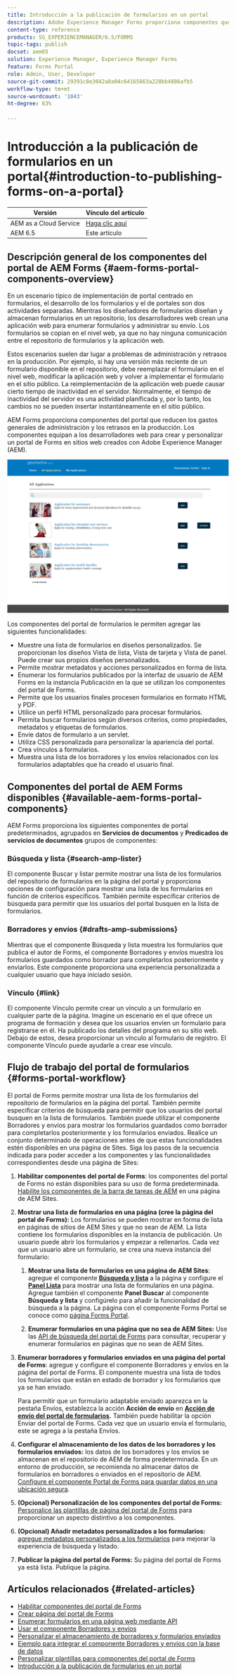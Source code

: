 ```yaml
---
title: Introducción a la publicación de formularios en un portal
description: Adobe Experience Manager Forms proporciona componentes que puede utilizar para crear su portal de Forms. Este artículo le presenta los componentes disponibles del portal de Forms.
content-type: reference
products: SG_EXPERIENCEMANAGER/6.5/FORMS
topic-tags: publish
docset: aem65
solution: Experience Manager, Experience Manager Forms
feature: Forms Portal
role: Admin, User, Developer
source-git-commit: 29391c8e3042a8a04c64165663a228bb4886afb5
workflow-type: tm+mt
source-wordcount: '1043'
ht-degree: 63%

---
```


# Introducción a la publicación de formularios en un portal{#introduction-to-publishing-forms-on-a-portal}

| Versión | Vínculo del artículo |
| -------- | ---------------------------- |
| AEM as a Cloud Service | [Haga clic aquí](https://experienceleague.adobe.com/docs/experience-manager-cloud-service/content/forms/adaptive-forms-authoring/authoring-adaptive-forms-foundation-components/configure-forms-portal.html?lang=es) |
| AEM 6.5 | Este artículo |


## Descripción general de los componentes del portal de AEM Forms {#aem-forms-portal-components-overview}

En un escenario típico de implementación de portal centrado en formularios, el desarrollo de los formularios y el de portales son dos actividades separadas. Mientras los diseñadores de formularios diseñan y almacenan formularios en un repositorio, los desarrolladores web crean una aplicación web para enumerar formularios y administrar su envío. Los formularios se copian en el nivel web, ya que no hay ninguna comunicación entre el repositorio de formularios y la aplicación web.

Estos escenarios suelen dar lugar a problemas de administración y retrasos en la producción. Por ejemplo, si hay una versión más reciente de un formulario disponible en el repositorio, debe reemplazar el formulario en el nivel web, modificar la aplicación web y volver a implementar el formulario en el sitio público. La reimplementación de la aplicación web puede causar cierto tiempo de inactividad en el servidor. Normalmente, el tiempo de inactividad del servidor es una actividad planificada y, por lo tanto, los cambios no se pueden insertar instantáneamente en el sitio público.

AEM Forms proporciona componentes del portal que reducen los gastos generales de administración y los retrasos en la producción. Los componentes equipan a los desarrolladores web para crear y personalizar un portal de Forms en sitios web creados con Adobe Experience Manager (AEM).

![Portal de AEM Forms](assets/aem-forms-portal.png)

Los componentes del portal de formularios le permiten agregar las siguientes funcionalidades:

* Muestre una lista de formularios en diseños personalizados. Se proporcionan los diseños Vista de lista, Vista de tarjeta y Vista de panel. Puede crear sus propios diseños personalizados.
* Permite mostrar metadatos y acciones personalizados en forma de lista.
* Enumerar los formularios publicados por la interfaz de usuario de AEM Forms en la instancia Publicación en la que se utilizan los componentes del portal de Forms.
* Permite que los usuarios finales procesen formularios en formato HTML y PDF.
* Utilice un perfil HTML personalizado para procesar formularios.
* Permita buscar formularios según diversos criterios, como propiedades, metadatos y etiquetas de formularios.
* Envíe datos de formulario a un servlet.
* Utiliza CSS personalizada para personalizar la apariencia del portal.
* Crea vínculos a formularios.
* Muestra una lista de los borradores y los envíos relacionados con los formularios adaptables que ha creado el usuario final.

## Componentes del portal de AEM Forms disponibles {#available-aem-forms-portal-components}

AEM Forms proporciona los siguientes componentes de portal predeterminados, agrupados en **Servicios de documentos** y **Predicados de servicios de documentos** grupos de componentes:

### Búsqueda y lista {#search-amp-lister}

El componente Buscar y listar permite mostrar una lista de los formularios del repositorio de formularios en la página del portal y proporciona opciones de configuración para mostrar una lista de los formularios en función de criterios específicos. También permite especificar criterios de búsqueda para permitir que los usuarios del portal busquen en la lista de formularios.

### Borradores y envíos {#drafts-amp-submissions}

Mientras que el componente Búsqueda y lista muestra los formularios que publica el autor de Forms, el componente Borradores y envíos muestra los formularios guardados como borrador para completarlos posteriormente y enviarlos. Este componente proporciona una experiencia personalizada a cualquier usuario que haya iniciado sesión.

### Vínculo {#link}

El componente Vínculo permite crear un vínculo a un formulario en cualquier parte de la página. Imagine un escenario en el que ofrece un programa de formación y desea que los usuarios envíen un formulario para registrarse en él. Ha publicado los detalles del programa en su sitio web. Debajo de estos, desea proporcionar un vínculo al formulario de registro. El componente Vínculo puede ayudarle a crear ese vínculo.

## Flujo de trabajo del portal de formularios {#forms-portal-workflow}

El portal de Forms permite mostrar una lista de los formularios del repositorio de formularios en la página del portal. También permite especificar criterios de búsqueda para permitir que los usuarios del portal busquen en la lista de formularios. También puede utilizar el componente Borradores y envíos para mostrar los formularios guardados como borrador para completarlos posteriormente y los formularios enviados. Realice un conjunto determinado de operaciones antes de que estas funcionalidades estén disponibles en una página de Sites. Siga los pasos de la secuencia indicada para poder acceder a los componentes y las funcionalidades correspondientes desde una página de Sites:

1. **Habilitar componentes del portal de Forms**: los componentes del portal de Forms no están disponibles para su uso de forma predeterminada. [Habilite los componentes de la barra de tareas de AEM](/help/forms/using/enabling-forms-portal-components.md) en una página de AEM Sites.
1. **Mostrar una lista de formularios en una página (cree la página del portal de Forms):** Los formularios se pueden mostrar en forma de lista en páginas de sitios de AEM Sites y que no sean de AEM. La lista contiene los formularios disponibles en la instancia de publicación. Un usuario puede abrir los formularios y empezar a rellenarlos. Cada vez que un usuario abre un formulario, se crea una nueva instancia del formulario:

   1. **Mostrar una lista de formularios en una página de AEM Sites**: agregue el componente **[Búsqueda y lista](../../forms/using/creating-form-portal-page.md)** a la página y configure el **[Panel Lista](../../forms/using/creating-form-portal-page.md#p-list-pane-p)** para mostrar una lista de formularios en una página. Agregue también el componente **Panel Buscar** al componente **Búsqueda y lista** y configúrelo para añadir la funcionalidad de búsqueda a la página. La página con el componente Forms Portal se conoce como [página Forms Portal](../../forms/using/creating-form-portal-page.md).

   1. **Enumerar formularios en una página que no sea de AEM Sites:** Use las [API de búsqueda del portal de Forms](/help/forms/using/listing-forms-webpage-using-apis.md) para consultar, recuperar y enumerar formularios en páginas que no sean de AEM Sites.

1. **Enumerar borradores y formularios enviados en una página del portal de Forms**: agregue y configure el componente Borradores y envíos en la página del portal de Forms. El componente muestra una lista de todos los formularios que están en estado de borrador y los formularios que ya se han enviado.

   Para permitir que un formulario adaptable enviado aparezca en la pestaña Envíos, establezca la acción **Acción de envío** en **[Acción de envío del portal de formularios](configuring-submit-actions.md).** También puede habilitar la opción Enviar del portal de Forms. Cada vez que un usuario envía el formulario, este se agrega a la pestaña Envíos.

1. **Configurar el almacenamiento de los datos de los borradores y los formularios enviados:** los datos de los borradores y los envíos se almacenan en el repositorio de AEM de forma predeterminada. En un entorno de producción, se recomienda no almacenar datos de formularios en borradores o enviados en el repositorio de AEM. [Configure el componente Portal de Forms para guardar datos en una ubicación segura](../../forms/using/draft-submission-component.md#customizing-the-storage).
1. **(Opcional) Personalización de los componentes del portal de Forms:** [Personalice las plantillas de página del portal de Forms](../../forms/using/customizing-templates-forms-portal-components.md) para proporcionar un aspecto distintivo a los componentes.
1. **(Opcional) Añadir metadatos personalizados a los formularios:** [agregue metadatos personalizados a los formularios](../../forms/using/customizing-templates-forms-portal-components.md) para mejorar la experiencia de búsqueda y listado.
1. **Publicar la página del portal de Forms:** Su página del portal de Forms ya está lista. Publique la página.

## Artículos relacionados {#related-articles}

* [Habilitar componentes del portal de Forms](/help/forms/using/enabling-forms-portal-components.md)
* [Crear página del portal de Forms](../../forms/using/creating-form-portal-page.md)
* [Enumerar formularios en una página web mediante API](/help/forms/using/listing-forms-webpage-using-apis.md)
* [Usar el componente Borradores y envíos](../../forms/using/draft-submission-component.md)
* [Personalizar el almacenamiento de borradores y formularios enviados](../../forms/using/draft-submission-component.md#customizing-the-storage)
* [Ejemplo para integrar el componente Borradores y envíos con la base de datos](integrate-draft-submission-database.md)
* [Personalizar plantillas para componentes del portal de Forms](../../forms/using/customizing-templates-forms-portal-components.md)
* [Introducción a la publicación de formularios en un portal](../../forms/using/introduction-publishing-forms.md)
